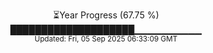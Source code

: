 <p align="center">
⏳Year Progress (67.75 %) <br>
████████████████████▁▁▁▁▁▁▁▁▁▁ <br>
<sub>Updated: Fri, 05 Sep 2025 06:33:09 GMT</sub>
</p>

